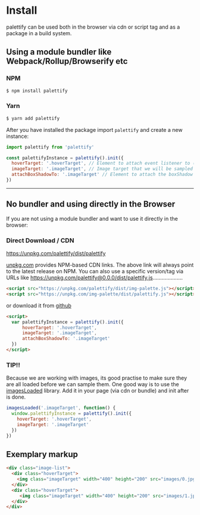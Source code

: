 # Install
palettify can be used both in the browser via cdn or script tag and as a package in a build system.

## Using a module bundler like Webpack/Rollup/Browserify etc

### NPM
```bash
$ npm install palettify
```
### Yarn
```bash
$ yarn add palettify
```

After you have installed the package import `palettify` and create a new instance:

```js
import palettify from 'palettify'

const palettifyInstance = palettify().init({
  hoverTarget: '.hoverTarget', // Element to attach event listener to (mouseenter bt default).
  imageTarget: '.imageTarget', // Image target that we will be sampled for colors.
  attachBoxShadowTo: '.imageTarget' // Element to attach the boxShadow to. (optional) Defaults to imageTarget.
})
```
___
## No bundler and using directly in the Browser

If you are not using a module bundler and want to use it directly in the browser:

### Direct Download / CDN

https://unpkg.com/palettify/dist/palettify

[unpkg.com](https://unpkg.com) provides NPM-based CDN links. The above link will always point to the latest release on NPM. You can also use a specific version/tag via URLs like https://unpkg.com/palettify@0.0.0/dist/palettify.js....................

```html
<script src="https://unpkg.com/palettify/dist/img-palette.js"></script>
<script src="https://unpkg.com/img-palette/dist/palettify.js"></script>
```

or download it from [github](https://github.com/dobromir-hristov/palettify.git)

```html
<script>
  var palettifyInstance = palettify().init({
      hoverTarget: '.hoverTarget', 
      imageTarget: '.imageTarget', 
      attachBoxShadowTo: '.imageTarget'
  })
</script>
```
### TIP!!
Because we are working with images, its good practise to make sure they are all loaded before we can sample them.
One good way is to use the [imagesLoaded](https://imagesloaded.desandro.com) library. Add it in your page (via cdn or bundle) and init after is done.
```js
imagesLoaded('.imageTarget', function() {
  window.palettifyInstance = palettify().init({
    hoverTarget: '.hoverTarget',
    imageTarget: '.imageTarget'
  })
})
```
## Exemplary markup
```html
<div class="image-list">
  <div class="hoverTarget">
    <img class="imageTarget" width="400" height="200" src="images/0.jpg">
  </div>
  <div class="hoverTarget">
     <img class="imageTarget" width="400" height="200" src="images/1.jpg">
  </div>
</div>
```
